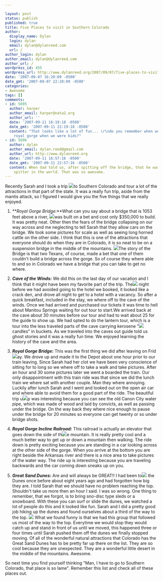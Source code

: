 ```yaml
---

layout: post
status: publish
published: true
title: Five Places to visit in Southern Colorado
author:
  display_name: Dylan
  login: dylan
  email: dylan@dylanreed.com
  url: /
author_login: dylan
author_email: dylan@dylanreed.com
author_url: /
wordpress_id: 455
wordpress_url: http://www.dylanreed.org/2007/09/07/five-places-to-visit-in-southern-colorado/
date: '2007-09-07 16:20:09 -0500'
date_gmt: '2007-09-07 22:20:09 -0500'
categories:
- Awesome
tags: []
comments:
- id: 5695
  author: harper
  author_email: harper@nata2.org
  author_url: ''
  date: '2007-09-11 16:19:18 -0500'
  date_gmt: '2007-09-11 22:19:18 -0500'
  content: "That looks like a lot of fun... \r\ndo you remember when we went to the
    royal gorge when we were kids?"
- id: 5696
  author: dylan
  author_email: dylan.reed@gmail.com
  author_url: http://www.dylanreed.org
  date: '2007-09-11 16:57:16 -0500'
  date_gmt: '2007-09-11 22:57:16 -0500'
  content: When dad told us, after spitting off the bridge, that he was the furthest
    spitter in the world. That was so awesome.
---
```


Recently Sarah and I took a trip ![][1]to Southern Colorado and tour a lot of the attractions in that part of the state. It was a really fun trip, aside from the mantis attack, so I figured I would give you the five things that we really enjoyed.

   [1]: http://farm2.static.flickr.com/1323/1322773024_c03fee9996.jpg?v=0

  1. **_Royal Gorge Bridge:_**What can you say about a bridge that is 1053 feet above a river, ![][2]was built on a bet and cost only $350,000 to build.  It was pretty neat. Other then the fears of the bridge collapsing on our way across and me neglecting to tell Sarah that  they allow cars on the bridge. We took some pictures for scale as well as seeing long horned cattle on the other side. I think that this is one of the attractions that everyone should do when they are in Colorado, it is so neat to be on a suspension bridge  in the middle of the mountains. ![][3]The story of the Bridge is that two Texans, of course, made a bet that one of them couldn't build a bridge across the gorge. So of course they where able to and so in Colorado we have a bridge that you can take to get no where. 

   [2]: http://farm2.static.flickr.com/1177/1322788214_914279de90.jpg?v=0
   [3]: http://farm2.static.flickr.com/1353/1322789286_7fbb85621d.jpg?v=0

  2. **_Cave of the Winds:_** We did this on the last day of our vacation and I think that it might have been my favorite part of the trip. The![][4] night before we had avoided going to the hotel we booked, it looked like a crack den, and drove all night to get to a hotel with a vacancy. So after a quick breakfast,  included in the stay, we where off to the cave of the winds. Once we had arrived and purchased our tickets it was time to hell about Manitou Springs waiting for out tour to start.We arrived back at the cave about 30 minutes before our tour and had to wait about 25 for the guide to show up. We had opted to do the lantern tour, which is a tour into the less traveled parts of the cave carrying kerosene "![][5]candles" in buckets. As we traveled into the caves out guide told us ghost stories and it was a really fun time.  We enjoyed learning the history of the cave and the area. 

   [4]: http://farm2.static.flickr.com/1337/1322805146_1ce0843b8a.jpg?v=0
   [5]: http://farm2.static.flickr.com/1054/1321912989_a012c457da.jpg?v=0

  3. **_Royal Gorge Bridge:_** This was the first thing we did after leaving on Frid![][6]ay. We drove up and made it to the Depot about one hour prior to our train leaving. Since Sarah had her clot we have been very conscience of sitting for to long so we where off to take a walk and take pictures.  After an hour and 30 some pictures later we went a boarded the train.  Our only disappointment with this train ride was that since we did the lunch train we where sat with another couple. Man they where annoying. Luckily after lunch Sarah and I went and looked out on the open air car and where able to avoid them for a good part of the ride. The beautiful trip u![][7]p was interesting because  you can see the old Canon City water pipe, which was made of wood and laid by convicts, as well as passing under the bridge. On the way back they where nice enough to pause under the bridge for 20 minutes so everyone can get twenty or so under bridge shots. 

   [6]: http://farm2.static.flickr.com/1404/1321858365_f00aaf61e0.jpg?v=0
   [7]: http://farm2.static.flickr.com/1167/1321879777_041b914223.jpg?v=0

  4. **_Royal Gorge Incline Railroad:_** This railroad is actually an elevator that goes down the side of th![][8]e mountain. It is really pretty cool and a much better way to get up or down a mountain then walking. The ride down is pretty exciting because you are standing in a car looking across at the other side of the gorge. When you arrive at the bottom you are right beside the Arkansas river and there is a nice area to take pictures of the water way. The ride up is interesting because you are traveling  backwards and the car coming down sneaks up on you. 

   [8]: http://farm2.static.flickr.com/1256/1321900081_f26a3687cd.jpg?v=0

  5. _**Great Sand Dunes:**_ Are and will always be GREAT!! I had been to![][9] the Dunes once before about eight years ago and had forgotten how big they are. I told Sarah that we should have no problem reaching the top. Shouldn't take us more then an hour I said. I was so wrong. One thing to remember, that we forgot, is to bring sno-disc type sleds or a snowboard. With these you can surf or slide the dunes, we watched a lot of people do this and it looked like fun. Sarah and I did a pretty good job hiking up the dunes and found ourselves about a third of the way to the top.  ![][10] What we found funny is that we had this group that followed us most of the way to the top. Everytime we would stop they would catch up and stand in front of us until we moved, this happened three or four times until Sarah pushed them off the dunes we finally stopped moving. Of all of the wonderful natural attractions that Colorado has the Great Sand Dunes has to be pretty far up there on the list. They are so cool because they are unexpected. They are a wonderful little desert in the middle of the mountains. Awesome.

   [9]: http://farm2.static.flickr.com/1285/1321902811_e4f1361b24.jpg?v=0
   [10]: http://farm2.static.flickr.com/1063/1322800376_ebb3d4cde2.jpg?v=0

So next time you find yourself thinking "Man, I have to go to Southern Colorado, that place is so lame". Remember this list and check all of these places out.
